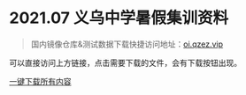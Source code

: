 # 2021.07 义乌中学暑假集训资料

> 国内镜像仓库&测试数据下载快捷访问地址：[oi.qzez.vip](http://oi.qzez.vip)

可以直接访问上方链接，点击需要下载的文件，会有下载按钮出现。

[一键下载所有内容](https://yzxoi.coding.net/p/qzez-courseware/d/OIdata-2021-07/git/archive/master/?download=true)
